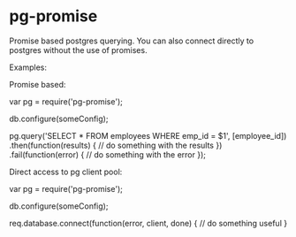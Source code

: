 pg-promise
==========

Promise based postgres querying. You can also connect directly to postgres without the use of promises.

Examples:

Promise based:

var pg = require('pg-promise');

db.configure(someConfig);

pg.query('SELECT * FROM employees WHERE emp_id = $1', [employee_id])
  .then(function(results) {
      // do something with the results
  })
  .fail(function(error) {
      // do something with the error
  });


Direct access to pg client pool:

var pg = require('pg-promise');

db.configure(someConfig);

req.database.connect(function(error, client, done) {
  // do something useful
}

